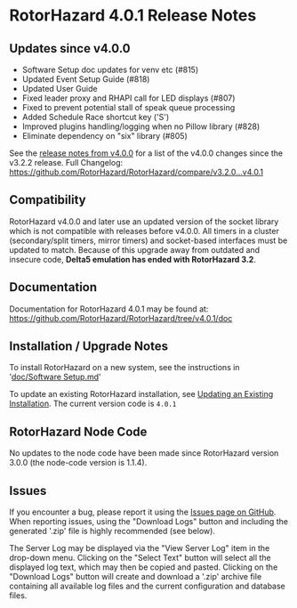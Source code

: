# RotorHazard 4.0.1 Release Notes

## Updates since v4.0.0

* Software Setup doc updates for venv etc (#815)
* Updated Event Setup Guide (#818)
* Updated User Guide
* Fixed leader proxy and RHAPI call for LED displays (#807)
* Fixed to prevent potential stall of speak queue processing
* Added Schedule Race shortcut key ('S')
* Improved plugins handling/logging when no Pillow library (#828)
* Eliminate dependency on "six" library (#805)

See the [release notes from v4.0.0](https://github.com/RotorHazard/RotorHazard/releases/tag/v4.0.0) for a list of the v4.0.0 changes since the v3.2.2 release. Full Changelog: https://github.com/RotorHazard/RotorHazard/compare/v3.2.0...v4.0.1

## Compatibility
RotorHazard v4.0.0 and later use an updated version of the socket library which is not compatible with releases before v4.0.0. All timers in a cluster (secondary/split timers, mirror timers) and socket-based interfaces must be updated to match. Because of this upgrade away from outdated and insecure code, **Delta5 emulation has ended with RotorHazard 3.2**.

<a name="documentation"></a>
## Documentation
Documentation for RotorHazard 4.0.1 may be found at:
https://github.com/RotorHazard/RotorHazard/tree/v4.0.1/doc

## Installation / Upgrade Notes
To install RotorHazard on a new system, see the instructions in '[doc/Software Setup.md](https://github.com/RotorHazard/RotorHazard/blob/v4.0.1/doc/Software%20Setup.md)'

To update an existing RotorHazard installation, see [Updating an Existing Installation](https://github.com/RotorHazard/RotorHazard/blob/v4.0.1/doc/Software%20Setup.md#updating-an-existing-installation). The current version code is `4.0.1`

## RotorHazard Node Code
No updates to the node code have been made since RotorHazard version 3.0.0 (the node-code version is 1.1.4).

## Issues
If you encounter a bug, please report it using the [Issues page on GitHub](https://github.com/RotorHazard/RotorHazard/issues). When reporting issues, using the "Download Logs" button and including the generated '.zip' file is highly recommended (see below).

The Server Log may be displayed via the "View Server Log" item in the drop-down menu. Clicking on the "Select Text" button will select all the displayed log text, which may then be copied and pasted. Clicking on the "Download Logs" button will create and download a '.zip' archive file containing all available log files and the current configuration and database files.